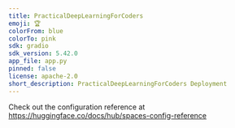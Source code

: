 ```yaml
---
title: PracticalDeepLearningForCoders
emoji: 🏆
colorFrom: blue
colorTo: pink
sdk: gradio
sdk_version: 5.42.0
app_file: app.py
pinned: false
license: apache-2.0
short_description: PracticalDeepLearningForCoders Deployment
---
```


Check out the configuration reference at https://huggingface.co/docs/hub/spaces-config-reference
